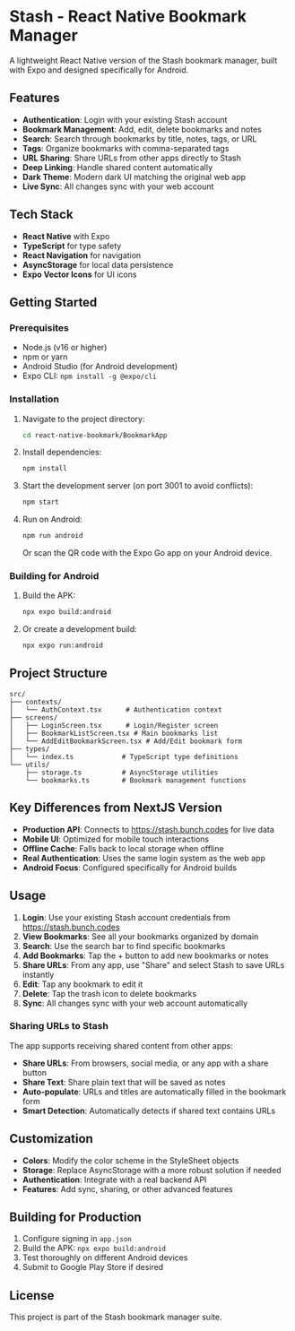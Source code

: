 # Stash - React Native Bookmark Manager

A lightweight React Native version of the Stash bookmark manager, built with Expo and designed specifically for Android.

## Features

- **Authentication**: Login with your existing Stash account
- **Bookmark Management**: Add, edit, delete bookmarks and notes
- **Search**: Search through bookmarks by title, notes, tags, or URL
- **Tags**: Organize bookmarks with comma-separated tags
- **URL Sharing**: Share URLs from other apps directly to Stash
- **Deep Linking**: Handle shared content automatically
- **Dark Theme**: Modern dark UI matching the original web app
- **Live Sync**: All changes sync with your web account

## Tech Stack

- **React Native** with Expo
- **TypeScript** for type safety
- **React Navigation** for navigation
- **AsyncStorage** for local data persistence
- **Expo Vector Icons** for UI icons

## Getting Started

### Prerequisites

- Node.js (v16 or higher)
- npm or yarn
- Android Studio (for Android development)
- Expo CLI: `npm install -g @expo/cli`

### Installation

1. Navigate to the project directory:
   ```bash
   cd react-native-bookmark/BookmarkApp
   ```

2. Install dependencies:
   ```bash
   npm install
   ```

3. Start the development server (on port 3001 to avoid conflicts):
   ```bash
   npm start
   ```

4. Run on Android:
   ```bash
   npm run android
   ```

   Or scan the QR code with the Expo Go app on your Android device.

### Building for Android

1. Build the APK:
   ```bash
   npx expo build:android
   ```

2. Or create a development build:
   ```bash
   npx expo run:android
   ```

## Project Structure

```
src/
├── contexts/
│   └── AuthContext.tsx      # Authentication context
├── screens/
│   ├── LoginScreen.tsx      # Login/Register screen
│   ├── BookmarkListScreen.tsx # Main bookmarks list
│   └── AddEditBookmarkScreen.tsx # Add/Edit bookmark form
├── types/
│   └── index.ts            # TypeScript type definitions
└── utils/
    ├── storage.ts          # AsyncStorage utilities
    └── bookmarks.ts        # Bookmark management functions
```

## Key Differences from NextJS Version

- **Production API**: Connects to https://stash.bunch.codes for live data
- **Mobile UI**: Optimized for mobile touch interactions
- **Offline Cache**: Falls back to local storage when offline
- **Real Authentication**: Uses the same login system as the web app
- **Android Focus**: Configured specifically for Android builds

## Usage

1. **Login**: Use your existing Stash account credentials from https://stash.bunch.codes
2. **View Bookmarks**: See all your bookmarks organized by domain
3. **Search**: Use the search bar to find specific bookmarks
4. **Add Bookmarks**: Tap the + button to add new bookmarks or notes
5. **Share URLs**: From any app, use "Share" and select Stash to save URLs instantly
6. **Edit**: Tap any bookmark to edit it
7. **Delete**: Tap the trash icon to delete bookmarks
8. **Sync**: All changes sync with your web account automatically

### Sharing URLs to Stash

The app supports receiving shared content from other apps:

- **Share URLs**: From browsers, social media, or any app with a share button
- **Share Text**: Share plain text that will be saved as notes
- **Auto-populate**: URLs and titles are automatically filled in the bookmark form
- **Smart Detection**: Automatically detects if shared text contains URLs

## Customization

- **Colors**: Modify the color scheme in the StyleSheet objects
- **Storage**: Replace AsyncStorage with a more robust solution if needed
- **Authentication**: Integrate with a real backend API
- **Features**: Add sync, sharing, or other advanced features

## Building for Production

1. Configure signing in `app.json`
2. Build the APK: `npx expo build:android`
3. Test thoroughly on different Android devices
4. Submit to Google Play Store if desired

## License

This project is part of the Stash bookmark manager suite.
